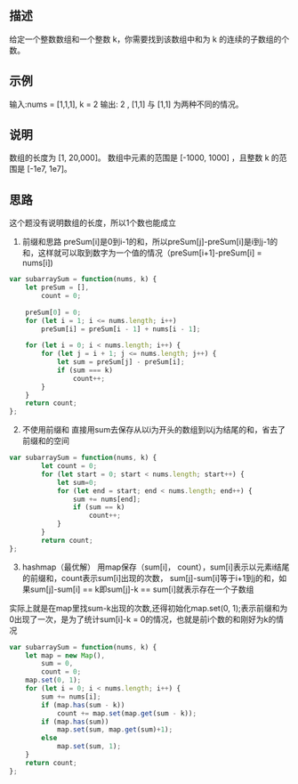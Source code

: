 ## 描述
给定一个整数数组和一个整数 k，你需要找到该数组中和为 k 的连续的子数组的个数。

## 示例
输入:nums = [1,1,1], k = 2
输出: 2 , [1,1] 与 [1,1] 为两种不同的情况。

## 说明
数组的长度为 [1, 20,000]。
数组中元素的范围是 [-1000, 1000] ，且整数 k 的范围是 [-1e7, 1e7]。

## 思路

这个题没有说明数组的长度，所以1个数也能成立

1. 前缀和思路
preSum[i]是0到i-1的和，所以preSum[j]-preSum[i]是i到j-1的和，这样就可以取到数字为一个值的情况（preSum[i+1]-preSum[i] = nums[i])

```javascript
var subarraySum = function(nums, k) {
    let preSum = [],
        count = 0;
    
	preSum[0] = 0;
	for (let i = 1; i <= nums.length; i++) 
		preSum[i] = preSum[i - 1] + nums[i - 1];
	
    for (let i = 0; i < nums.length; i++) {
		for (let j = i + 1; j <= nums.length; j++) {
			let sum = preSum[j] - preSum[i];
			if (sum === k)
				count++;
		}
	}
	return count;
};
```

2. 不使用前缀和
直接用sum去保存从以i为开头的数组到以j为结尾的和，省去了前缀和的空间
```javascript
var subarraySum = function(nums, k) {
        let count = 0;
        for (let start = 0; start < nums.length; start++) {
            let sum=0;
            for (let end = start; end < nums.length; end++) {
                sum += nums[end];
                if (sum == k)
                    count++;
            }
        }
        return count;
};

```

3. hashmap（最优解）
用map保存（sum[i]， count），sum[i]表示以元素i结尾的前缀和，count表示sum[i]出现的次数，
sum[j]-sum[i]等于i+1到j的和，如果sum[j]-sum[i] == k即sum[j]-k == sum[i]就表示存在一个子数组

实际上就是在map里找sum-k出现的次数,还得初始化map.set(0, 1);表示前缀和为0出现了一次，是为了统计sum[i]-k = 0的情况，也就是前i个数的和刚好为k的情况
```javascript
var subarraySum = function(nums, k) {
	let map = new Map(),
		sum = 0,
		count = 0;
	map.set(0, 1);
	for (let i = 0; i < nums.length; i++) {
		sum += nums[i];
		if (map.has(sum - k))
			count += map.set(map.get(sum - k));
		if (map.has(sum))
			map.set(sum, map.get(sum)+1);
		else
			map.set(sum, 1);
	}
	return count;
};
```